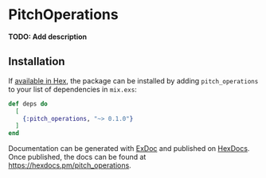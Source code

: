 # PitchOperations

**TODO: Add description**

## Installation

If [available in Hex](https://hex.pm/docs/publish), the package can be installed
by adding `pitch_operations` to your list of dependencies in `mix.exs`:

```elixir
def deps do
  [
    {:pitch_operations, "~> 0.1.0"}
  ]
end
```

Documentation can be generated with [ExDoc](https://github.com/elixir-lang/ex_doc)
and published on [HexDocs](https://hexdocs.pm). Once published, the docs can
be found at <https://hexdocs.pm/pitch_operations>.

